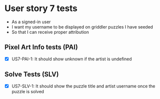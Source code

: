 # User story 7 tests

- As a signed-in user
- I want my username to be displayed on griddler puzzles I have seeded
- So that I can receive proper attribution

## Pixel Art Info tests (PAI)

- [x] US7-PAI-1: It should show unknown if the artist is undefined

## Solve Tests (SLV)

- [x] US7-SLV-1: It should show the puzzle title and artist username once the puzzle is solved
